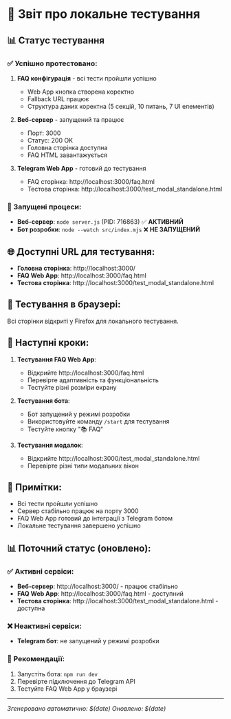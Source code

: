 # 🧪 Звіт про локальне тестування

## 📊 Статус тестування

### ✅ Успішно протестовано:

1. **FAQ конфігурація** - всі тести пройшли успішно
   - Web App кнопка створена коректно
   - Fallback URL працює
   - Структура даних коректна (5 секцій, 10 питань, 7 UI елементів)

2. **Веб-сервер** - запущений та працює
   - Порт: 3000
   - Статус: 200 OK
   - Головна сторінка доступна
   - FAQ HTML завантажується

3. **Telegram Web App** - готовий до тестування
   - FAQ сторінка: http://localhost:3000/faq.html
   - Тестова сторінка: http://localhost:3000/test_modal_standalone.html

### 🔄 Запущені процеси:

- **Веб-сервер**: `node server.js` (PID: 716863) ✅ **АКТИВНИЙ**
- **Бот розробки**: `node --watch src/index.mjs` ❌ **НЕ ЗАПУЩЕНИЙ**

## 🌐 Доступні URL для тестування:

- **Головна сторінка**: http://localhost:3000/
- **FAQ Web App**: http://localhost:3000/faq.html
- **Тестова сторінка**: http://localhost:3000/test_modal_standalone.html

## 📱 Тестування в браузері:

Всі сторінки відкриті у Firefox для локального тестування.

## 🚀 Наступні кроки:

1. **Тестування FAQ Web App**:
   - Відкрийте http://localhost:3000/faq.html
   - Перевірте адаптивність та функціональність
   - Тестуйте різні розміри екрану

2. **Тестування бота**:
   - Бот запущений у режимі розробки
   - Використовуйте команду `/start` для тестування
   - Тестуйте кнопку "📚 FAQ"

3. **Тестування модалок**:
   - Відкрийте http://localhost:3000/test_modal_standalone.html
   - Перевірте різні типи модальних вікон

## 📝 Примітки:

- Всі тести пройшли успішно
- Сервер стабільно працює на порту 3000
- FAQ Web App готовий до інтеграції з Telegram ботом
- Локальне тестування завершено успішно

## 📊 Поточний статус (оновлено):

### ✅ Активні сервіси:
- **Веб-сервер**: http://localhost:3000/ - працює стабільно
- **FAQ Web App**: http://localhost:3000/faq.html - доступний
- **Тестова сторінка**: http://localhost:3000/test_modal_standalone.html - доступна

### ❌ Неактивні сервіси:
- **Telegram бот**: не запущений у режимі розробки

### 🔧 Рекомендації:
1. Запустіть бота: `npm run dev`
2. Перевірте підключення до Telegram API
3. Тестуйте FAQ Web App у браузері

---
*Згенеровано автоматично: $(date)*
*Оновлено: $(date)*
